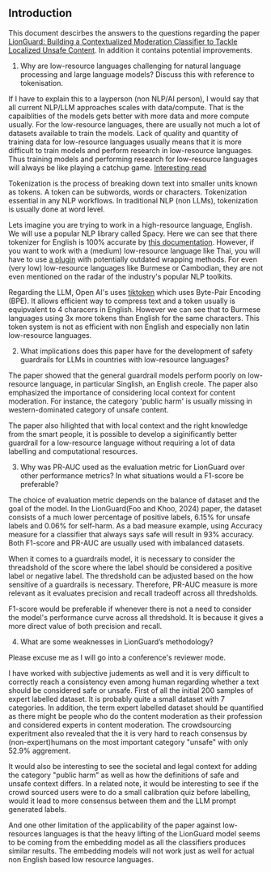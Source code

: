 ## Introduction

This document descirbes the answers to the questions regarding the paper [LionGuard: Building a Contextualized Moderation 
Classifier to Tackle Localized Unsafe Content](https://arxiv.org/abs/2407.10995). In addition it contains potential improvements.

1. Why are low-resource languages challenging for natural language processing and large language models? Discuss this with reference to tokenisation.

If I have to explain this to a layperson (non NLP/AI person), I would say that all current NLP/LLM approaches scales with data/compute. That is the capaiblities of the models gets better with more data and more compute usually. For the low-resource languages, there are usually not much a lot of datasets available to train the models. Lack of quality and quantity of training data for low-resource languages usually means that it is more difficult to train models and perform research in low-resource languages. Thus training models and performing research for low-resource languages will always be like playing a catchup game. [Interesting read](https://arxiv.org/html/2410.20817v1)

Tokenization is the process of breaking down text into smaller units known as tokens. A token can be subwords, words or characters. Tokenization essential in any NLP workflows. In traditional NLP (non LLMs), tokenization is usually done at word level. 

Lets imagine you are trying to work in a high-resource language, English. We will use a popular NLP library called Spacy. Here we can see that there tokenizer for English is 100% accurate by [this documentation](https://spacy.io/models/en#en_core_web_sm-accuracy). However, if you want to work with a (medium) low-resource language like Thai, you will have to use [a plugin](https://spacy.io/universe/project/spacy-pythainlp) with potentially outdated wrapping methods. For even (very low) low-resource languages like Burmese or Cambodian, they are not even mentioned on the radar of the industry's popular NLP toolkits. 

Regarding the LLM, Open AI's uses [tiktoken](https://github.com/openai/tiktoken) which uses Byte-Pair Encoding (BPE). It allows efficient way to compress text and a token usually is equipvalent to 4 characers in English. However we can see that to Burmese languages using 3x more tokens than English for the same characters. This token system is not as efficient with non English and especially non latin low-resource languages.


2. What implications does this paper have for the development of safety guardrails for LLMs in countries with low-resource languages?

The paper showed that the general guardrail models perform poorly on low-resource language, in particular Singlish, an English creole. The paper also emphasized the importance of considering local context for content moderation. For instance, the category 'public harm' is usually missing in western-dominated category of unsafe content. 

The paper also hilighted that with local context and the right knowledge from the smart people, it is possible to develop a siginificantly better guardrail for a low-resource language without requiring a lot of data labelling and computational resources. 

3. Why was PR-AUC used as the evaluation metric for LionGuard over other performance metrics? In what situations would a F1-score be preferable? 

The choice of evaluation metric depends on the balance of dataset and the goal of the model. In the LionGuard(Foo and Khoo, 2024) paper, the dataset consists of a much lower percentage of positive labels, 6.15% for unsafe labels and 0.06% for self-harm. As a bad measure example, using Accuracy measure for a classifier that always says safe will result in 93% accuracy. Both F1-score and PR-AUC are usually used with imbalanced datasets. 

When it comes to a guardrails model, it is necessary to consider the threadshold of the score where the label should be considered a positive label or negative label. The thredshold can be adjusted based on the how sensitive of a guardrails is necessary. Therefore, PR-AUC measure is more relevant as it evaluates precision and recall tradeoff across all thredsholds. 

F1-score would be preferable if whenever there is not a need to consider the model's performance curve across all thredshold. It is because it gives a more direct value of both precision and recall.

4. What are some weaknesses in LionGuard’s methodology? 

Please excuse me as I will go into a conference's reviewer mode. 

I have worked with subjective judements as well and it is very difficult to correctly reach a consistency even among human regarding whether a text should be considered safe or unsafe. First of all the initial 200 samples of expert labelled dataset. It is probably quite a small dataset with 7 categories. In addition, the term expert labelled dataset should be quantified as there might be people who do the content moderation as their profession and considered experts in content moderation. The crowdsourcing experitment also revealed that the it is very hard to reach consensus by (non-expert)humans on the most important category "unsafe" with only 52.9% aggrement.

It would also be interesting to see the societal and legal context for adding the category "public harm" as well as how the definitions of safe and unsafe context differs. In a related note, it would be interesting to see if the crowd sourced users were to do a small calibration quiz before labelling, would it lead to more consensus between them and the LLM prompt generated labels.

And one other limitation of the applicability of the paper against low-resources languages is that the heavy lifting of the LionGuard model seems to be coming from the embedding model as all the classifiers produces similar results. The embedding models will not work just as well for actual non English based low resource languages.  

